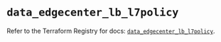 # `data_edgecenter_lb_l7policy`

Refer to the Terraform Registry for docs: [`data_edgecenter_lb_l7policy`](https://registry.terraform.io/providers/edge-center/edgecenter/0.10.3/docs/data-sources/lb_l7policy).
